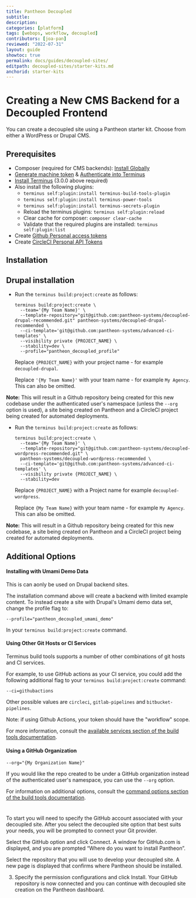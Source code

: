 ```yaml
---
title: Pantheon Decoupled
subtitle: 
description: 
categories: [platform]
tags: [webops, workflow, decoupled]
contributors: [joa-pan]
reviewed: "2022-07-31"
layout: guide
showtoc: true
permalink: docs/guides/decoupled-sites/
editpath: decoupled-sites/starter-kits.md
anchorid: starter-kits
---
```


# Creating a New CMS Backend for a Decoupled Frontend

You can create a decoupled site using a Pantheon starter kit. Choose from either a WordPress or Drupal CMS. 

## Prerequisites

- Composer (required for CMS backends): [Install Globally](https://getcomposer.org/download/)
- [Generate machine token](https://pantheon.io/docs/machine-tokens#create-a-machine-token) & [Authenticate into Terminus](https://pantheon.io/docs/machine-tokens#authenticate-into-terminus)
- [Install Terminus](https://pantheon.io/docs/terminus/install) (3.0.0 above required)
- Also install the following plugins:
  - `terminus self:plugin:install terminus-build-tools-plugin`
  - `terminus self:plugin:install terminus-power-tools`
  - `terminus self:plugin:install terminus-secrets-plugin`
  - Reload the terminus plugins: `terminus self:plugin:reload`
  - Clear cache for composer: `composer clear-cache`
  - Validate that the required plugins are installed: `terminus self:plugin:list`
- Create [Github Personal access tokens](https://github.com/settings/tokens)
- Create [CircleCI Personal API Tokens](https://app.circleci.com/settings/user/tokens)

## Installation

## Drupal installation 

<TabList>

<Tab title="Drupal Backend Installation" id="drupal-install" active={true}>

- Run the `terminus build:project:create` as follows:

  ```
  terminus build:project:create \
    --team='{My Team Name}' \
    --template-repository="git@github.com:pantheon-systems/decoupled-drupal-recommended.git" pantheon-systems/decoupled-drupal-recommended \
    --ci-template='git@github.com:pantheon-systems/advanced-ci-templates' \
    --visibility private {PROJECT_NAME} \
    --stability=dev \
    --profile="pantheon_decoupled_profile"
  ```

  Replace `{PROJECT_NAME}` with your project name - for example `decoupled-drupal`.

  Replace `'{My Team Name}'` with your team name - for example `My Agency`. This can also be omitted.

**Note:** This will result in a Github repository being created for this new codebase under the authenticated user's namespace (unless the `--org` option is used), a site being created on Pantheon and a CircleCI project being created for automated deployments.


</Tab>

<Tab title="WordPress Backend Installation" id="wordpress-install">

- Run the `terminus build:project:create` as follows:

  ```
  terminus build:project:create \
    --team='{My Team Name}' \
    --template-repository="git@github.com:pantheon-systems/decoupled-wordpress-recommended.git" \
    pantheon-systems/decoupled-wordpress-recommended \
    --ci-template='git@github.com:pantheon-systems/advanced-ci-templates' \
    --visibility private {PROJECT_NAME} \
    --stability=dev
  ```

  Replace `{PROJECT_NAME}` with a Project name for example `decoupled-wordpress`.

  Replace `{My Team Name}` with your team name - for example `My Agency`. This can also be omitted.

**Note:** This will result in a Github repository being created for this new codebase, a site being created on Pantheon and a CircleCI project being created for automated deployments.

</Tab>
</TabList>


## Additional Options

#### Installing with Umami Demo Data

This is can aonly be used on Drupal backend sites.

The installation command above will create a backend with limited example content. To instead create a site with Drupal's Umami demo data set, change the profile flag to:

`--profile="pantheon_decoupled_umami_demo"`

In your `terminus build:project:create` command.

#### Using Other Git Hosts or CI Services

Terminus build tools supports a number of other combinations of git hosts and CI services.

For example, to use GitHub actions as your CI service, you could add the following additional flag to your `terminus build:project:create` command:

`--ci=githubactions`

Other possible values are `circleci`, `gitlab-pipelines` and `bitbucket-pipelines`.

Note: if using Github Actions, your token should have the "workflow" scope.

For more information, consult the [available services section of the build tools documentation](https://github.com/pantheon-systems/terminus-build-tools-plugin#available-services).

#### Using a GitHub Organization

`--org="{My Organization Name}"`

If you would like the repo created to be under a GitHub organization instead of the authenticated user's namespace, you can use the `--org` option.

For information on additional options, consult the [command options section of the build tools documentation](https://github.com/pantheon-systems/terminus-build-tools-plugin#command-options).


# 

To start you will need to specify the GitHub account associated with your decoupled site. After you select the decoupled site option that best suits your needs, you will be prompted to connect your Git provider. 

Select the GitHub option and click Connect. A window for GitHub.com is displayed, and you are prompted “Where do you want to install Pantheon”. 

Select the repository that you will use to develop your decoupled site. A new page is displayed that confirms where Pantheon should be installed. 

3. Specify the permission configurations and click Install. Your GitHub repository is now connected and you can continue with decoupled site creation on the Pantheon dashboard. 

